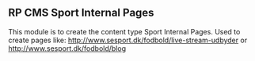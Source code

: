 RP CMS Sport Internal Pages
-
This module is to create the content type Sport Internal Pages.
Used to create pages like:
http://www.sesport.dk/fodbold/live-stream-udbyder or http://www.sesport.dk/fodbold/blog
